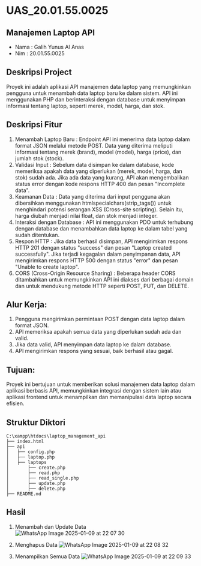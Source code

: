 # UAS_20.01.55.0025
## Manajemen Laptop API
- Nama : Galih Yunus Al Anas
- Nim : 20.01.55.0025
## Deskripsi Project
Proyek ini adalah aplikasi API manajemen data laptop yang memungkinkan pengguna untuk menambah data laptop baru ke dalam sistem. API ini menggunakan PHP dan berinteraksi dengan database untuk menyimpan informasi tentang laptop, seperti merek, model, harga, dan stok.
## Deskripsi Fitur
1. Menambah Laptop Baru : Endpoint API ini menerima data laptop dalam format JSON melalui metode POST. Data yang diterima meliputi informasi tentang merek (brand), model (model), harga (price), dan jumlah stok (stock).
2. Validasi Input : Sebelum data disimpan ke dalam database, kode memeriksa apakah data yang diperlukan (merek, model, harga, dan stok) sudah ada. Jika ada data yang kurang, API akan mengembalikan status error dengan kode respons HTTP 400 dan pesan "Incomplete data".
3. Keamanan Data : Data yang diterima dari input pengguna akan dibersihkan menggunakan htmlspecialchars(strip_tags()) untuk menghindari potensi serangan XSS (Cross-site scripting). Selain itu, harga diubah menjadi nilai float, dan stok menjadi integer.
4. Interaksi dengan Database : API ini menggunakan PDO untuk terhubung dengan database dan menambahkan data laptop ke dalam tabel yang sudah ditentukan.
5. Respon HTTP : Jika data berhasil disimpan, API mengirimkan respons HTTP 201 dengan status "success" dan pesan "Laptop created successfully". Jika terjadi kegagalan dalam penyimpanan data, API mengirimkan respons HTTP 500 dengan status "error" dan pesan "Unable to create laptop".
6. CORS (Cross-Origin Resource Sharing) : Beberapa header CORS ditambahkan untuk memungkinkan API ini diakses dari berbagai domain dan untuk mendukung metode HTTP seperti POST, PUT, dan DELETE.
## Alur Kerja:
1. Pengguna mengirimkan permintaan POST dengan data laptop dalam format JSON.
2. API memeriksa apakah semua data yang diperlukan sudah ada dan valid.
3. Jika data valid, API menyimpan data laptop ke dalam database.
4. API mengirimkan respons yang sesuai, baik berhasil atau gagal.
## Tujuan:
Proyek ini bertujuan untuk memberikan solusi manajemen data laptop dalam aplikasi berbasis API, memungkinkan integrasi dengan sistem lain atau aplikasi frontend untuk menampilkan dan memanipulasi data laptop secara efisien.
## Struktur Diktori
```arduino
C:\xampp\htdocs\laptop_management_api
├── index.html
├── api
│   ├── config.php
│   ├── laptop.php
│   ├── laptops
│       ├── create.php
│       ├── read.php
│       ├── read_single.php
│       ├── update.php
│       ├── delete.php
├── README.md
``` 
## Hasil 
1. Menambah dan Update Data
![WhatsApp Image 2025-01-09 at 22 07 30](https://github.com/user-attachments/assets/3c4fa9ed-2a88-4cf6-a910-10a5a3f4ec5d)

2. Menghapus Data
![WhatsApp Image 2025-01-09 at 22 08 32](https://github.com/user-attachments/assets/63f6fd17-f886-49bc-b58b-05f60923bf55)

3. Menampilkan Semua Data
![WhatsApp Image 2025-01-09 at 22 09 33](https://github.com/user-attachments/assets/769f1036-249c-4cf2-b79b-98b84c6bd1f7)
